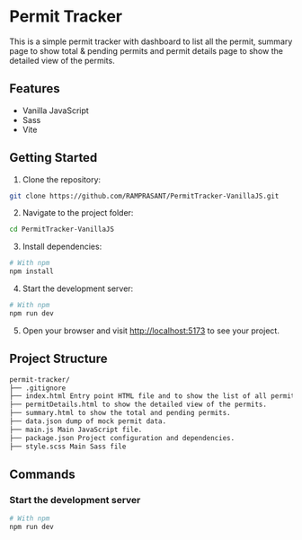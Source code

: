 # Permit Tracker

This is a simple permit tracker with dashboard to list all the permit, summary page to show total & pending permits and permit details page to show the detailed view of the permits.

## Features

- Vanilla JavaScript
- Sass
- Vite

## Getting Started

1. Clone the repository:

```sh
git clone https://github.com/RAMPRASANT/PermitTracker-VanillaJS.git
```

2. Navigate to the project folder:

```sh
cd PermitTracker-VanillaJS
```

3. Install dependencies:

```sh
# With npm
npm install
```

4. Start the development server:

```sh
# With npm
npm run dev
```

5. Open your browser and visit [http://localhost:5173](http://localhost:5173) to see your project.

## Project Structure

```md
permit-tracker/
├── .gitignore
├── index.html Entry point HTML file and to show the list of all permits.
├── permitDetails.html to show the detailed view of the permits.
├── summary.html to show the total and pending permits.
├── data.json dump of mock permit data.
├── main.js Main JavaScript file.
├── package.json Project configuration and dependencies.
├── style.scss Main Sass file
```

## Commands

### Start the development server

```sh
# With npm
npm run dev
```
